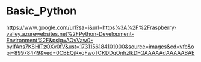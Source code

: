 ﻿# Basic_Python
https://www.google.com/url?sa=i&url=https%3A%2F%2Fraspberry-valley.azurewebsites.net%2FPython-Development-Environment%2F&psig=AOvVaw0-byIfAns7K8HlTzOXv0fV&ust=1731156184101000&source=images&cd=vfe&opi=89978449&ved=0CBEQjRxqFwoTCKDDqOnhzIkDFQAAAAAdAAAAABAE

